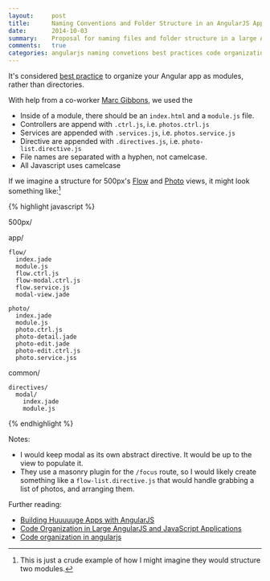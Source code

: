 ```yaml
---
layout:     post
title:      Naming Conventions and Folder Structure in an AngularJS App
date:       2014-10-03
summary:    Proposal for naming files and folder structure in a large Angular app.
comments:   true
categories: angularjs naming convetions best practices code organization
---
```


It's considered [best practice](https://docs.google.com/document/d/1XXMvReO8-Awi1EZXAXS4PzDzdNvV6pGcuaF4Q9821Es/mobilebasic?pli=1) to organize your Angular app as modules, rather than directories.

With help from a co-worker [Marc Gibbons](https://github.com/marcgibbons), we used the

* Inside of a module, there should be an `index.html` and a `module.js` file.
* Controllers are append with `.ctrl.js`, i.e. `photos.ctrl.js`
* Services are appended with `.services.js`, i.e. `photos.service.js`
* Directive are appended with `.directives.js`, i.e. `photo-list.directive.js`
* File names are separated with a hyphen, not camelcase.
* All Javascript uses camelcase

If we imagine a structure for 500px's [Flow](https://500px.com/flow) and [Photo](https://500px.com/photo/85027657/flower-queen-by-darya-chacheva?from=user) views, it might look something like:[^1]

{% highlight javascript %}

500px/

  app/

    flow/
      index.jade
      module.js
      flow.ctrl.js
      flow-modal.ctrl.js
      flow.service.js
      modal-view.jade

    photo/
      index.jade
      module.js
      photo.ctrl.js
      photo-detail.jade
      photo-edit.jade
      photo-edit.ctrl.js
      photo.service.jss

  common/

    directives/
      modal/
        index.jade
        module.js

{% endhighlight %}

Notes:

* I would keep modal as its own abstract directive. It would be up to the view to populate it.
* They use a masonry plugin for the `/focus` route, so I would likely create something like a `flow-list.directive.js` that would handle grabbing a list of photos, and arranging them.

Further reading:

- [Building Huuuuuge Apps with AngularJS](http://briantford.com/blog/huuuuuge-angular-apps)
- [Code Organization in Large AngularJS and JavaScript Applications](http://cliffmeyers.com/blog/2013/4/21/code-organization-angularjs-javascript)
- [Code organization in angularjs](http://tech-blog.maddyzone.com/javascript/code-organization-angularjs)



[^1]: This is just a crude example of how I might imagine they would structure two modules.
